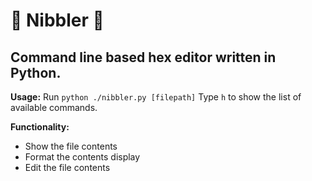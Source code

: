 # :file_folder: Nibbler :file_folder:
## Command line based hex editor written in Python.
**Usage:**
Run `python ./nibbler.py [filepath]`
Type `h` to show the list of available commands.

**Functionality:**
- Show the file contents
- Format the contents display
- Edit the file contents
